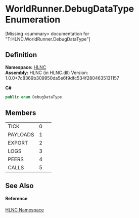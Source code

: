 # WorldRunner.DebugDataType Enumeration


\[Missing &lt;summary&gt; documentation for "T:HLNC.WorldRunner.DebugDataType"\]



## Definition
**Namespace:** <a href="N_HLNC">HLNC</a>  
**Assembly:** HLNC (in HLNC.dll) Version: 1.0.0+7c8369b309950da5e6f9dfc534f2804635131157

**C#**
``` C#
public enum DebugDataType
```



## Members
<table>
<tr>
<td>TICK</td>
<td>0</td>
<td> </td></tr>
<tr>
<td>PAYLOADS</td>
<td>1</td>
<td> </td></tr>
<tr>
<td>EXPORT</td>
<td>2</td>
<td> </td></tr>
<tr>
<td>LOGS</td>
<td>3</td>
<td> </td></tr>
<tr>
<td>PEERS</td>
<td>4</td>
<td> </td></tr>
<tr>
<td>CALLS</td>
<td>5</td>
<td> </td></tr>
</table>

## See Also


#### Reference
<a href="N_HLNC">HLNC Namespace</a>  
